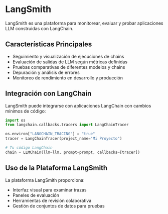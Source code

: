 # LangSmith

LangSmith es una plataforma para monitorear, evaluar y probar aplicaciones LLM construidas con LangChain.

## Características Principales

- Seguimiento y visualización de ejecuciones de chains
- Evaluación de salidas de LLM según métricas definidas
- Pruebas comparativas de diferentes modelos y chains
- Depuración y análisis de errores
- Monitoreo de rendimiento en desarrollo y producción

## Integración con LangChain

LangSmith puede integrarse con aplicaciones LangChain con cambios mínimos de código:

```python
import os
from langchain.callbacks.tracers import LangChainTracer

os.environ["LANGCHAIN_TRACING"] = "true"
tracer = LangChainTracer(project_name="Mi Proyecto")

# Tu código LangChain
chain = LLMChain(llm=llm, prompt=prompt, callbacks=[tracer])
```

## Uso de la Plataforma LangSmith

La plataforma LangSmith proporciona:

- Interfaz visual para examinar trazas
- Paneles de evaluación
- Herramientas de revisión colaborativa
- Gestión de conjuntos de datos para pruebas